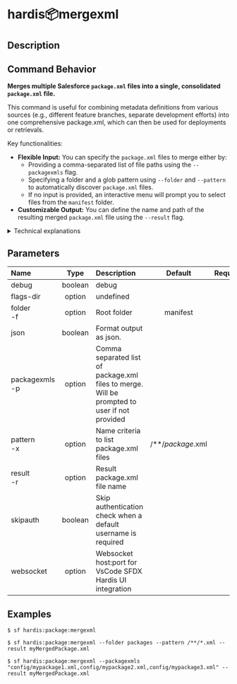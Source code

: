 <!-- This file has been generated with command 'sf hardis:doc:plugin:generate'. Please do not update it manually or it may be overwritten -->
# hardis:package:mergexml

## Description


## Command Behavior

**Merges multiple Salesforce `package.xml` files into a single, consolidated `package.xml` file.**

This command is useful for combining metadata definitions from various sources (e.g., different feature branches, separate development efforts) into one comprehensive package.xml, which can then be used for deployments or retrievals.

Key functionalities:

- **Flexible Input:** You can specify the `package.xml` files to merge either by:
  - Providing a comma-separated list of file paths using the `--packagexmls` flag.
  - Specifying a folder and a glob pattern using `--folder` and `--pattern` to automatically discover `package.xml` files.
  - If no input is provided, an interactive menu will prompt you to select files from the `manifest` folder.
- **Customizable Output:** You can define the name and path of the resulting merged `package.xml` file using the `--result` flag.

<details markdown="1">
<summary>Technical explanations</summary>

The command's technical implementation involves:

- **File Discovery:** It uses `glob` to find `package.xml` files based on the provided folder and pattern, or it directly uses the list of files from the `--packagexmls` flag.
- **Interactive Prompts:** If no `package.xml` files are specified, it uses the `prompts` library to allow the user to interactively select files to merge.
- **`appendPackageXmlFilesContent` Utility:** The core merging logic is handled by the `appendPackageXmlFilesContent` utility function. This function reads the content of each input `package.xml` file, combines their metadata types and members, and writes the consolidated content to the specified result file.
- **XML Manipulation:** Internally, `appendPackageXmlFilesContent` parses the XML of each `package.xml`, merges the `<types>` and `<members>` elements, and then rebuilds the XML structure for the output file.
- **File System Operations:** It uses `fs-extra` to ensure the output directory exists and to write the merged `package.xml` file.
- **WebSocket Communication:** It uses `WebSocketClient.requestOpenFile` to open the generated merged `package.xml` file in VS Code for immediate review.
</details>


## Parameters

| Name               |  Type   | Description                                                                                  |      Default      | Required | Options |
|:-------------------|:-------:|:---------------------------------------------------------------------------------------------|:-----------------:|:--------:|:-------:|
| debug              | boolean | debug                                                                                        |                   |          |         |
| flags-dir          | option  | undefined                                                                                    |                   |          |         |
| folder<br/>-f      | option  | Root folder                                                                                  |     manifest      |          |         |
| json               | boolean | Format output as json.                                                                       |                   |          |         |
| packagexmls<br/>-p | option  | Comma separated list of package.xml files to merge. Will be prompted to user if not provided |                   |          |         |
| pattern<br/>-x     | option  | Name criteria to list package.xml files                                                      | /**/*package*.xml |          |         |
| result<br/>-r      | option  | Result package.xml file name                                                                 |                   |          |         |
| skipauth           | boolean | Skip authentication check when a default username is required                                |                   |          |         |
| websocket          | option  | Websocket host:port for VsCode SFDX Hardis UI integration                                    |                   |          |         |

## Examples

```shell
$ sf hardis:package:mergexml
```

```shell
$ sf hardis:package:mergexml --folder packages --pattern /**/*.xml --result myMergedPackage.xml
```

```shell
$ sf hardis:package:mergexml --packagexmls "config/mypackage1.xml,config/mypackage2.xml,config/mypackage3.xml" --result myMergedPackage.xml
```


